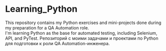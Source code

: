 # Learning_Python
This repository contains my Python exercises and mini-projects done during my preparation for a QA Automation role.  
I'm learning Python as the base for automated testing, including Selenium, API, and PyTest.
Репозиторий с моими задачами и проектами по Python для подготовки к роли QA Automation-инженера.

